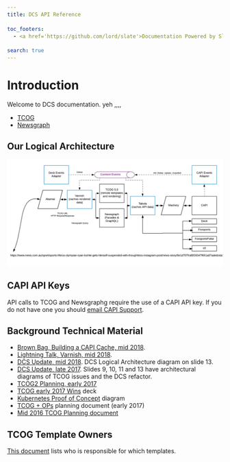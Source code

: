 ```yaml
---
title: DCS API Reference

toc_footers:
  - <a href='https://github.com/lord/slate'>Documentation Powered by Slate</a>

search: true
---
```


# Introduction

Welcome to DCS documentation. yeh ,,,,

* <a href="tcog.html">TCOG</a></li>
* <a href="newsgraph.html">Newsgraph</a>

## Our Logical Architecture

<img src="./images/dcs.png" />

## CAPI API Keys

API calls to TCOG and Newsgraphg require the use of a CAPI API key. If you do not have one you should <a href="mailto:dl-newsapi-support@news.com.au">email CAPI Support</a>.

## Background Technical Material

* <a href="https://docs.google.com/presentation/d/1EzBHRskTae7MQTdYmPzXLBhRBatLYFao5LgQMCJA7y8/">Brown Bag, Building a CAPI Cache, mid 2018</a>.
* <a href="https://docs.google.com/presentation/d/1GoSl1u3WFN0aKvX4PvNaZR0NLcA9T-41It7ZGwczwrE">Lightning Talk, Varnish, mid 2018</a>.
* <a href="https://docs.google.com/presentation/d/1LlXAV65d8I30MZn8-7Ximc0_WKH3oTdZ6GtVzK_6m7Q/#slide=id.g3c20aed187_0_0">DCS Update, mid 2018</a>. DCS Logical Architecture diagram on slide 13.
* <a href="https://docs.google.com/presentation/d/1HdbndprETxyyKrYaQlxaAX1JemvSnVbXYZMbriMsJvU/#slide=id.gd9c453428_0_16">DCS Update, late 2017</a>. Slides 9, 10, 11 and 13 have architectural diagrams of TCOG issues and the DCS refactor.
* <a href="https://docs.google.com/presentation/d/1DYwi-XFIzZgWcCa72nywnMPcpkrifpoVMqx3RQj4Exs/#slide=id.p">TCOG2 Planning, early 2017</a>
* <a href="https://docs.google.com/presentation/d/1G7fFhXAlsiaw1anrMMuTWXy57fZoDBJn7XeESl5sy1A/#slide=id.p">TCOG early 2017 Wins</a> deck
* <a href="https://docs.google.com/document/d/14tHkCVd77VzI_gzhIFEs4WoxMLMqtmwLgFyM9Jp32EA/">Kubernetes Proof of Concept</a> diagram
* <a href="https://docs.google.com/presentation/d/1Lc5wIZh0TygIQMyiIrJwfsqwJd6lgz6dlY2NIPREyEA/#slide=id.p">TCOG + OPs</a> planning document (early 2017)
* <a href="https://docs.google.com/document/d/1FwR-rSDFXj04igbQfKKZ93XV0VYH4nAw-3Q2q4NkmlQ/#heading=h.fpgxrf4v1ii4">Mid 2016 TCOG Planning document</a>


## TCOG Template Owners

<a href="https://docs.google.com/document/d/1xn5e747UxeUM-q0NOknL3f1FRly7TAXJKRgaPLU6rK0/#heading=h.qtz3dgv7tn3">This document</a> lists who is responsible for which templates.